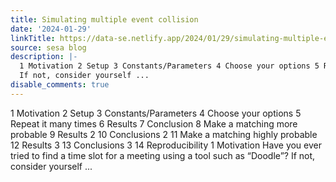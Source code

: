 ```yaml
---
title: Simulating multiple event collision
date: '2024-01-29'
linkTitle: https://data-se.netlify.app/2024/01/29/simulating-multiple-event-collision/
source: sesa blog
description: |-
  1 Motivation 2 Setup 3 Constants/Parameters 4 Choose your options 5 Repeat it many times 6 Results 7 Conclusion 8 Make a matching more probable 9 Results 2 10 Conclusions 2 11 Make a matching highly probable 12 Results 3 13 Conclusions 3 14 Reproducibility 1 Motivation Have you ever tried to find a time slot for a meeting using a tool such as “Doodle”?
  If not, consider yourself ...
disable_comments: true
---
```

1 Motivation 2 Setup 3 Constants/Parameters 4 Choose your options 5 Repeat it many times 6 Results 7 Conclusion 8 Make a matching more probable 9 Results 2 10 Conclusions 2 11 Make a matching highly probable 12 Results 3 13 Conclusions 3 14 Reproducibility 1 Motivation Have you ever tried to find a time slot for a meeting using a tool such as “Doodle”?
If not, consider yourself ...
